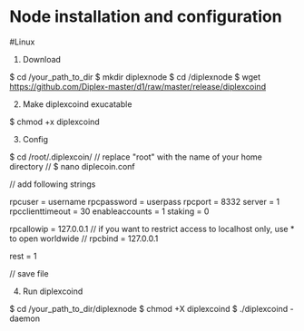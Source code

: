 # Node installation and configuration

#Linux

1. Download

$ cd /your_path_to_dir
$ mkdir diplexnode
$ cd /diplexnode
$ wget https://github.com/Diplex-master/d1/raw/master/release/diplexcoind

2. Make diplexcoind exucatable

$ chmod +x diplexcoind

3. Config

$ cd /root/.diplexcoin/  // replace "root" with the name of your home directory //
$ nano diplecoin.conf

// add following strings

rpcuser = username
rpcpassword = userpass
rpcport = 8332
server = 1
rpcclienttimeout = 30
enableaccounts = 1
staking = 0

rpcallowip = 127.0.0.1 // if you want to restrict access to localhost only, use * to open worldwide //
rpcbind = 127.0.0.1

rest = 1

// save file

4. Run diplexcoind

$ cd /your_path_to_dir/diplexnode
$ chmod +X diplexcoind
$ ./diplexcoind -daemon
